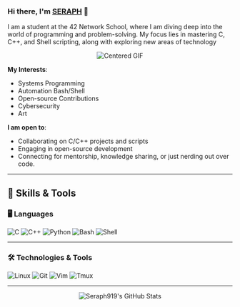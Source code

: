 ### Hi there, I'm [SERAPH](https://github.com/seraph919) 👋

I am a student at the 42 Network School, where I am diving deep into the world of programming and problem-solving. My focus lies in mastering C, C++, and Shell scripting, along with exploring new areas of technology

<p align="center">
  <img src="https://media2.giphy.com/media/v1.Y2lkPTc5MGI3NjExbmxhNGlibmVnYnpheHJ1ZmlqemVjbTRodXJ0M215djJuMnRpb202YiZlcD12MV9pbnRlcm5hbF9naWZfYnlfaWQmY3Q9Zw/pd4oth9yLnCFzHk2bi/giphy.gif" alt="Centered GIF"/>
</p>

**My Interests**:
- Systems Programming
- Automation Bash/Shell
- Open-source Contributions
- Cybersecurity
- Art

**I am open to**:
- Collaborating on C/C++ projects and scripts
- Engaging in open-source development
- Connecting for mentorship, knowledge sharing, or just nerding out over code.

---

## 🧠 Skills & Tools

### 🖥️ **Languages**

<p>
  <img src="https://img.shields.io/badge/C-00599C?style=for-the-badge&logo=c&logoColor=white" alt="C">
  <img src="https://img.shields.io/badge/C++-00599C?style=for-the-badge&logo=c%2B%2B&logoColor=white" alt="C++">
  <img src="https://img.shields.io/badge/Python-3776AB?style=for-the-badge&logo=python&logoColor=white" alt="Python">
  <img src="https://img.shields.io/badge/Bash-121011?style=for-the-badge&logo=gnu-bash&logoColor=white" alt="Bash">
  <img src="https://img.shields.io/badge/Shell-000000?style=for-the-badge&logo=linux&logoColor=white" alt="Shell">
</p>

---

### 🛠️ **Technologies & Tools**

<p>
  <img src="https://img.shields.io/badge/Linux-FCC624?style=for-the-badge&logo=linux&logoColor=black" alt="Linux">
  <img src="https://img.shields.io/badge/Git-F05032?style=for-the-badge&logo=git&logoColor=white" alt="Git">
  <img src="https://img.shields.io/badge/Vim-11AB00?style=for-the-badge&logo=vim&logoColor=white" alt="Vim">
  <img src="https://img.shields.io/badge/Tmux-1BB91F?style=for-the-badge&logo=tmux&logoColor=white" alt="Tmux">
</p>

---
<p align="center">
  <img src="https://github-readme-stats.vercel.app/api/top-langs/?username=Seraph919&theme=outrun&show_icons=true&hide_border=false&layout=compact" alt="Seraph919's GitHub Stats" />
</p>
